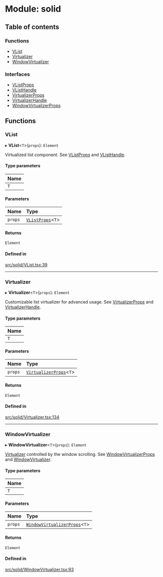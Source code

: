 # Module: solid

## Table of contents

### Functions

- [VList](solid.md#vlist)
- [Virtualizer](solid.md#virtualizer)
- [WindowVirtualizer](solid.md#windowvirtualizer)

### Interfaces

- [VListProps](../interfaces/solid.VListProps.md)
- [VListHandle](../interfaces/solid.VListHandle.md)
- [VirtualizerProps](../interfaces/solid.VirtualizerProps.md)
- [VirtualizerHandle](../interfaces/solid.VirtualizerHandle.md)
- [WindowVirtualizerProps](../interfaces/solid.WindowVirtualizerProps.md)

## Functions

### VList

▸ **VList**\<`T`\>(`props`): `Element`

Virtualized list component. See [VListProps](../interfaces/solid.VListProps.md) and [VListHandle](../interfaces/solid.VListHandle.md).

#### Type parameters

| Name |
| :------ |
| `T` |

#### Parameters

| Name | Type |
| :------ | :------ |
| `props` | [`VListProps`](../interfaces/solid.VListProps.md)\<`T`\> |

#### Returns

`Element`

#### Defined in

[src/solid/VList.tsx:39](https://github.com/inokawa/virtua/blob/7830fce86f8965dc3497e8feee92ff1de1b069d2/src/solid/VList.tsx#L39)

___

### Virtualizer

▸ **Virtualizer**\<`T`\>(`props`): `Element`

Customizable list virtualizer for advanced usage. See [VirtualizerProps](../interfaces/solid.VirtualizerProps.md) and [VirtualizerHandle](../interfaces/solid.VirtualizerHandle.md).

#### Type parameters

| Name |
| :------ |
| `T` |

#### Parameters

| Name | Type |
| :------ | :------ |
| `props` | [`VirtualizerProps`](../interfaces/solid.VirtualizerProps.md)\<`T`\> |

#### Returns

`Element`

#### Defined in

[src/solid/Virtualizer.tsx:134](https://github.com/inokawa/virtua/blob/7830fce86f8965dc3497e8feee92ff1de1b069d2/src/solid/Virtualizer.tsx#L134)

___

### WindowVirtualizer

▸ **WindowVirtualizer**\<`T`\>(`props`): `Element`

[Virtualizer](solid.md#virtualizer) controlled by the window scrolling. See [WindowVirtualizerProps](../interfaces/solid.WindowVirtualizerProps.md) and [WindowVirtualizer](solid.md#windowvirtualizer).

#### Type parameters

| Name |
| :------ |
| `T` |

#### Parameters

| Name | Type |
| :------ | :------ |
| `props` | [`WindowVirtualizerProps`](../interfaces/solid.WindowVirtualizerProps.md)\<`T`\> |

#### Returns

`Element`

#### Defined in

[src/solid/WindowVirtualizer.tsx:93](https://github.com/inokawa/virtua/blob/7830fce86f8965dc3497e8feee92ff1de1b069d2/src/solid/WindowVirtualizer.tsx#L93)
